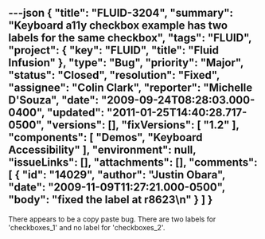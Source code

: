 ---json
{
  "title": "FLUID-3204",
  "summary": "Keyboard a11y checkbox example has two labels for the same checkbox",
  "tags": "FLUID",
  "project": {
    "key": "FLUID",
    "title": "Fluid Infusion"
  },
  "type": "Bug",
  "priority": "Major",
  "status": "Closed",
  "resolution": "Fixed",
  "assignee": "Colin Clark",
  "reporter": "Michelle D'Souza",
  "date": "2009-09-24T08:28:03.000-0400",
  "updated": "2011-01-25T14:40:28.717-0500",
  "versions": [],
  "fixVersions": [
    "1.2"
  ],
  "components": [
    "Demos",
    "Keyboard Accessibility"
  ],
  "environment": null,
  "issueLinks": [],
  "attachments": [],
  "comments": [
    {
      "id": "14029",
      "author": "Justin Obara",
      "date": "2009-11-09T11:27:21.000-0500",
      "body": "fixed the label at r8623\n"
    }
  ]
}
---
There appears to be a copy paste bug. There are two labels for 'checkboxes\_1' and no label for 'checkboxes\_2'.&#x20;

        
